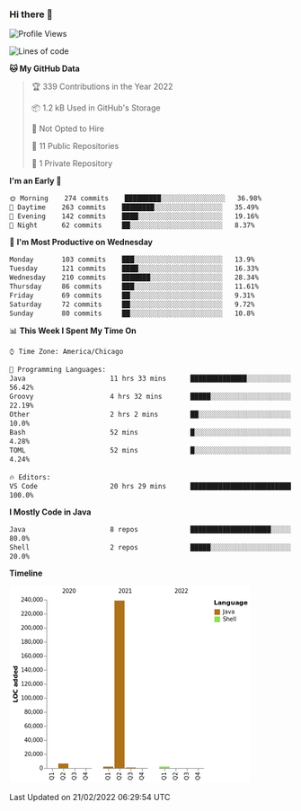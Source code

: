 ### Hi there 👋


<!--START_SECTION:waka-->
![Profile Views](http://img.shields.io/badge/Profile%20Views-0-blue)

![Lines of code](https://img.shields.io/badge/From%20Hello%20World%20I%27ve%20Written-251%20Thousand%20lines%20of%20code-blue)

**🐱 My GitHub Data** 

> 🏆 339 Contributions in the Year 2022
 > 
> 📦 1.2 kB Used in GitHub's Storage 
 > 
> 🚫 Not Opted to Hire
 > 
> 📜 11 Public Repositories 
 > 
> 🔑 1 Private Repository 
 > 
**I'm an Early 🐤** 

```text
🌞 Morning    274 commits    █████████░░░░░░░░░░░░░░░░   36.98% 
🌆 Daytime    263 commits    ████████░░░░░░░░░░░░░░░░░   35.49% 
🌃 Evening    142 commits    ████░░░░░░░░░░░░░░░░░░░░░   19.16% 
🌙 Night      62 commits     ██░░░░░░░░░░░░░░░░░░░░░░░   8.37%

```
📅 **I'm Most Productive on Wednesday** 

```text
Monday       103 commits    ███░░░░░░░░░░░░░░░░░░░░░░   13.9% 
Tuesday      121 commits    ████░░░░░░░░░░░░░░░░░░░░░   16.33% 
Wednesday    210 commits    ███████░░░░░░░░░░░░░░░░░░   28.34% 
Thursday     86 commits     ███░░░░░░░░░░░░░░░░░░░░░░   11.61% 
Friday       69 commits     ██░░░░░░░░░░░░░░░░░░░░░░░   9.31% 
Saturday     72 commits     ██░░░░░░░░░░░░░░░░░░░░░░░   9.72% 
Sunday       80 commits     ██░░░░░░░░░░░░░░░░░░░░░░░   10.8%

```


📊 **This Week I Spent My Time On** 

```text
⌚︎ Time Zone: America/Chicago

💬 Programming Languages: 
Java                     11 hrs 33 mins      ██████████████░░░░░░░░░░░   56.42% 
Groovy                   4 hrs 32 mins       █████░░░░░░░░░░░░░░░░░░░░   22.19% 
Other                    2 hrs 2 mins        ██░░░░░░░░░░░░░░░░░░░░░░░   10.0% 
Bash                     52 mins             █░░░░░░░░░░░░░░░░░░░░░░░░   4.28% 
TOML                     52 mins             █░░░░░░░░░░░░░░░░░░░░░░░░   4.24%

🔥 Editors: 
VS Code                  20 hrs 29 mins      █████████████████████████   100.0%

```

**I Mostly Code in Java** 

```text
Java                     8 repos             ████████████████████░░░░░   80.0% 
Shell                    2 repos             █████░░░░░░░░░░░░░░░░░░░░   20.0%

```


**Timeline**

![Chart not found](https://raw.githubusercontent.com/powercasgamer/powercasgamer/master/charts/bar_graph.png) 


 Last Updated on 21/02/2022 06:29:54 UTC
<!--END_SECTION:waka-->
